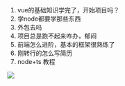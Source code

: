 1. vue的基础知识学完了，开始项目吗？
1. 学node都要学那些东西
1. 外包去吗
1. 项目总是跑不起来咋办，郁闷
1. 前端怎么进阶，基本的框架很熟练了
1. 刚转行的怎么写简历
1. node+ts 教程

![](https://cdn.jsdelivr.net/gh/shfshanyue/assets/2022-01-13/clipboard-2381.893547.webp)